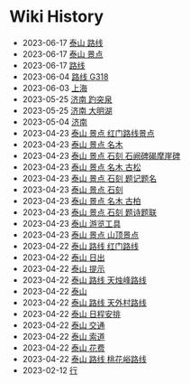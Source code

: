 # Wiki History

- 2023-06-17        [泰山 路线](/0032_泰山_路线)
- 2023-06-17        [泰山 景点](/0030_泰山_景点)
- 2023-06-17        [路线](/0031_路线)
- 2023-06-04        [路线 G318](/0029_路线_G318)
- 2023-06-03        [上海](/0027_上海)
- 2023-05-25        [济南 趵突泉](/0026_济南_趵突泉)
- 2023-05-25        [济南 大明湖](/0025_济南_大明湖)
- 2023-05-04        [济南](/0024_济南)
- 2023-04-23        [泰山 景点 红门路线景点](/0015_泰山_景点_红门路线景点)
- 2023-04-23        [泰山 景点 名木](/0021_泰山_景点_名木)
- 2023-04-23        [泰山 景点 石刻 石阙碑碣摩崖碑](/0020_泰山_景点_石刻_石阙碑碣摩崖碑)
- 2023-04-23        [泰山 景点 名木 古松](/0023_泰山_景点_名木_古松)
- 2023-04-23        [泰山 景点 石刻 题记题名](/0018_泰山_景点_石刻_题记题名)
- 2023-04-23        [泰山 景点 石刻](/0019_泰山_景点_石刻)
- 2023-04-23        [泰山 景点 名木 古柏](/0022_泰山_景点_名木_古柏)
- 2023-04-23        [泰山 景点 石刻 题诗题联](/0017_泰山_景点_石刻_题诗题联)
- 2023-04-23        [泰山 游览工具](/0014_泰山_游览工具)
- 2023-04-23        [泰山 景点 山顶景点](/0016_泰山_景点_山顶景点)
- 2023-04-22        [泰山 路线 红门路线](/0005_泰山_路线_红门路线)
- 2023-04-22        [泰山 日出](/0010_泰山_日出)
- 2023-04-22        [泰山 提示](/0011_泰山_提示)
- 2023-04-22        [泰山 路线 天烛峰路线](/0008_泰山_路线_天烛峰路线)
- 2023-04-22        [泰山](/0002_泰山)
- 2023-04-22        [泰山 路线 天外村路线](/0004_泰山_路线_天外村路线)
- 2023-04-22        [泰山 日程安排](/0013_泰山_日程安排)
- 2023-04-22        [泰山 交通](/0009_泰山_交通)
- 2023-04-22        [泰山 索道](/0003_泰山_索道)
- 2023-04-22        [泰山 花费](/0012_泰山_花费)
- 2023-04-22        [泰山 路线 桃花峪路线](/0006_泰山_路线_桃花峪路线)
- 2023-02-12        [行](/0028_行)
